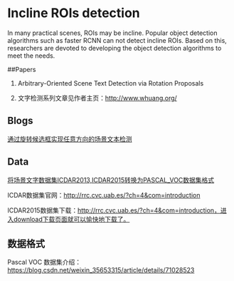 # Incline ROIs detection

In many practical scenes, ROIs may be incline. Popular object detection algorithms such as faster RCNN can not detect incline ROIs. Based on this, researchers are devoted to developing the object detection algorithms to meet the needs.

##Papers

1. Arbitrary-Oriented Scene Text Detection via Rotation Proposals


2. 文字检测系列文章见作者主页：http://www.whuang.org/

## Blogs

 [通过旋转候选框实现任意方向的场景文本检测](https://blog.csdn.net/Jsmile_msj/article/details/72957967)



## Data

[将场景文字数据集ICDAR2013,ICDAR2015转换为PASCAL_VOC数据集格式](https://blog.csdn.net/u013250416/article/details/78821877)

ICDAR数据集官网：http://rrc.cvc.uab.es/?ch=4&com=introduction

ICDAR2015数据集下载：http://rrc.cvc.uab.es/?ch=4&com=introduction，进入download下载页面就可以愉快地下载了。

## 数据格式

Pascal VOC 数据集介绍：https://blog.csdn.net/weixin_35653315/article/details/71028523